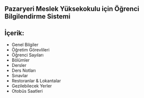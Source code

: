 ﻿## Pazaryeri Meslek Yüksekokulu için Öğrenci Bilgilendirme Sistemi
## İçerik:
- Genel Bilgiler
- Öğretim Görevlileri
- Öğrenci Sayıları
- Bölümler
- Dersler
- Ders Notları
- Sınavlar
- Restoranlar & Lokantalar
- Gezilebilecek Yerler
- Otobüs Saatleri
